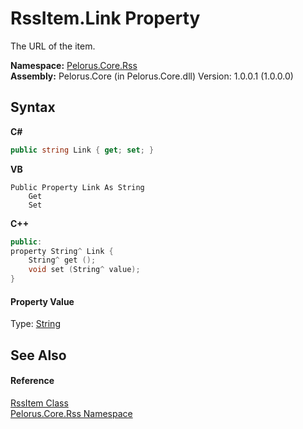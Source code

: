 # RssItem.Link Property 
 

The URL of the item.

**Namespace:**&nbsp;<a href="683C06D0">Pelorus.Core.Rss</a><br />**Assembly:**&nbsp;Pelorus.Core (in Pelorus.Core.dll) Version: 1.0.0.1 (1.0.0.0)

## Syntax

**C#**<br />
``` C#
public string Link { get; set; }
```

**VB**<br />
``` VB
Public Property Link As String
	Get
	Set
```

**C++**<br />
``` C++
public:
property String^ Link {
	String^ get ();
	void set (String^ value);
}
```


#### Property Value
Type: <a href="http://msdn2.microsoft.com/en-us/library/s1wwdcbf" target="_blank">String</a>

## See Also


#### Reference
<a href="B355BC7A">RssItem Class</a><br /><a href="683C06D0">Pelorus.Core.Rss Namespace</a><br />